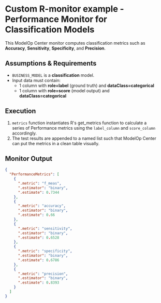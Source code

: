# Custom R-monitor example - Performance Monitor for Classification Models
This ModelOp Center monitor computes classification metrics such as **Accuracy**, **Sensitivity**, **Specificity**, and **Precision**.


## Assumptions & Requirements
 - `BUSINESS_MODEL` is a **classification** model.
 - Input data must contain:
     - 1 column with **role=label** (ground truth) and **dataClass=categorical**
     - 1 column with **role=score** (model output) and **dataClass=categorical**

## Execution
1. `metrics` function instantiates R's get_metrics function to calculate a series of Performance metrics using the `label_column` and `score_column` accordingly.
2. The test results are appended to a named list such that ModelOp Center can put the metrics in a clean table visually.

## Monitor Output

```JSON
{
  "PerformanceMetrics": [
    {
      ".metric": "f_meas",
      ".estimator": "binary",
      ".estimate": 0.7344
    },
    {
      ".metric": "accuracy",
      ".estimator": "binary",
      ".estimate": 0.66
    },
    {
      ".metric": "sensitivity",
      ".estimator": "binary",
      ".estimate": 0.6528
    },
    {
      ".metric": "specificity",
      ".estimator": "binary",
      ".estimate": 0.6786
    },
    {
      ".metric": "precision",
      ".estimator": "binary",
      ".estimate": 0.8393
    }
  ]
}
```
